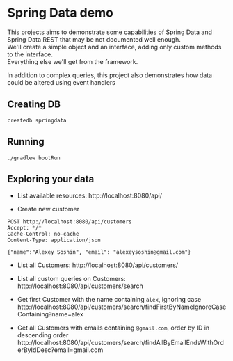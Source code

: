 # Spring Data demo

This projects aims to demonstrate some capabilities of Spring Data and Spring Data REST that may be not documented well enough. <br />
We'll create a simple object and an interface, adding only custom methods to the interface. <br />
Everything else we'll get from the framework.

In addition to complex queries, this project also demonstrates how data could be altered using event handlers

## Creating DB
``` 
createdb springdata
```

## Running
```
./gradlew bootRun
```

## Exploring your data

* List available resources:
http://localhost:8080/api/

* Create new customer
```
POST http://localhost:8080/api/customers
Accept: */*
Cache-Control: no-cache
Content-Type: application/json

{"name":"Alexey Soshin", "email": "alexeysoshin@gmail.com"}
```

* List all Customers:
http://localhost:8080/api/customers/

* List all custom queries on Customers:
http://localhost:8080/api/customers/search

* Get first Customer with the name containing `alex`, ignoring case
http://localhost:8080/api/customers/search/findFirstByNameIgnoreCaseContaining?name=alex

* Get all Customers with emails containing `@gmail.com`, order by ID in descending order 
http://localhost:8080/api/customers/search/findAllByEmailEndsWithOrderByIdDesc?email=gmail.com